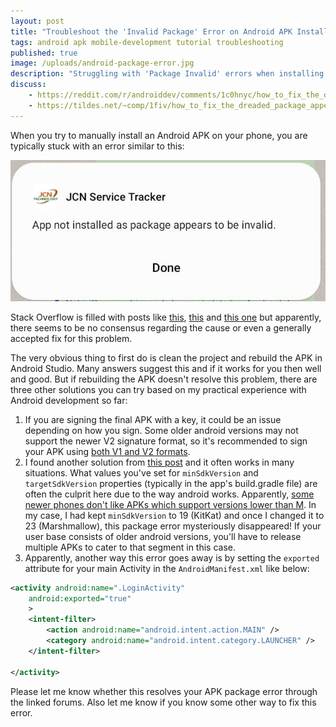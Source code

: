 ```yaml
---
layout: post
title: "Troubleshoot the 'Invalid Package' Error on Android APK Installation"
tags: android apk mobile-development tutorial troubleshooting
published: true
image: /uploads/android-package-error.jpg
description: "Struggling with 'Package Invalid' errors when installing Android APKs? Discover practical solutions for this common issue with our step-by-step guide."
discuss:
    - https://reddit.com/r/androiddev/comments/1c0hnyc/how_to_fix_the_dreaded_package_appears_to_be/
    - https://tildes.net/~comp/1fiv/how_to_fix_the_dreaded_package_appears_to_be_invalid_error_when_installing_apks
---
```


When you try to manually install an Android APK on your phone, you are typically stuck with an error similar to this:

![screenshot showing Android package invalid error](/uploads/android-package-error.jpg)

Stack Overflow is filled with posts like [this](https://stackoverflow.com/q/77749878/849365), [this](https://stackoverflow.com/q/46973058/849365) and [this one](https://stackoverflow.com/q/76145397/849365) but apparently, there seems to be no consensus regarding the cause or even a generally accepted fix for this problem.

The very obvious thing to first do is clean the project and rebuild the APK in Android Studio. Many answers suggest this and if it works for you then well and good. But if rebuilding the APK doesn't resolve this problem, there are three other solutions you can try based on my practical experience with Android development so far:

1. If you are signing the final APK with a key, it could be an issue depending on how you sign. Some older android versions may not support the newer V2 signature format, so it's recommended to sign your APK using [both V1 and V2 formats](https://stackoverflow.com/a/46973194/849365).
2. I found another solution from [this post](https://android.stackexchange.com/q/252577/38760) and it often works in many situations. What values you've set for `minSdkVersion` and `targetSdkVersion` properties (typically in the app's build.gradle file) are often the culprit here due to the way android works. Apparently, [some newer phones don't like APKs which support versions lower than M](https://www.xda-developers.com/android-14-block-outdated-apps/). In my case, I had kept `minSdkVersion` to 19 (KitKat) and once I changed it to 23 (Marshmallow), this package error mysteriously disappeared! If your user base consists of older android versions, you'll have to release multiple APKs to cater to that segment in this case.
3. Apparently, another way this error goes away is by setting the `exported` attribute for your main Activity in the `AndroidManifest.xml` like below:

```xml
<activity android:name=".LoginActivity"
	android:exported="true"
	>
	<intent-filter>
		<action android:name="android.intent.action.MAIN" />
		<category android:name="android.intent.category.LAUNCHER" />
	</intent-filter>

</activity>
```

Please let me know whether this resolves your APK package error through the linked forums. Also let me know if you know some other way to fix this error.